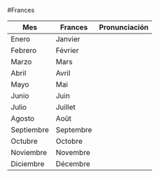 #Frances 

| Mes        | Frances   | Pronunciación |
| ---------- | --------- | ------------- |
| Enero      | Janvier   |               |
| Febrero    | Février   |               |
| Marzo      | Mars      |               |
| Abril      | Avril     |               |
| Mayo       | Mai       |               |
| Junio      | Juin      |               |
| Julio      | Juillet   |               |
| Agosto     | Août      |               |
| Septiembre | Septembre |               |
| Octubre    | Octobre   |               |
| Noviembre  | Novembre  |               |
| Diciembre  | Décembre  |               |
